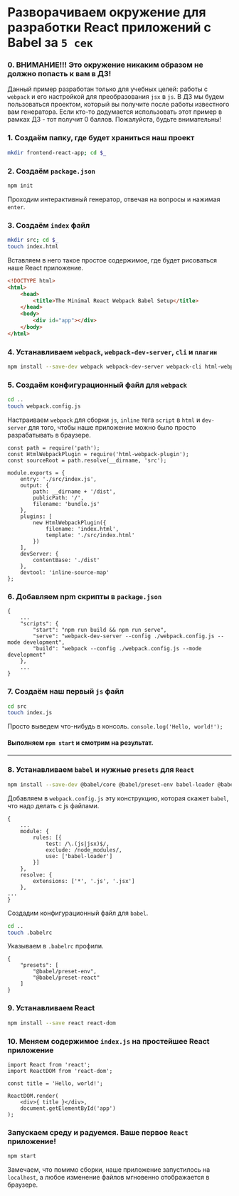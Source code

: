 # Разворачиваем окружение для разработки React приложений с Babel за `5 сек`
### 0. ВНИМАНИЕ!!! Это окружение никаким образом не должно попасть к вам в ДЗ!
Данный пример разработан только для учебных целей: работы с `webpack` и его настройкой для преобразования `jsx` в `js`.
В ДЗ мы будем пользоваться проектом, который вы получите после работы известного вам генератора.
Если кто-то додумается использовать этот пример в рамках ДЗ - тот получит 0 баллов. Пожалуйста, будьте внимательны!

### 1. Создаём папку, где будет храниться наш проект
```bash
mkdir frontend-react-app; cd $_
```

### 2. Создаём `package.json`
```bash
npm init
```
Проходим интерактивный генератор, отвечая на вопросы и нажимая `enter`.
### 3. Создаём `index` файл

```bash
mkdir src; cd $_
touch index.html
```
Вставляем в него такое простое содержимое, где будет рисоваться наше React приложение.
```html
<!DOCTYPE html>
<html>
	<head>
		<title>The Minimal React Webpack Babel Setup</title>
	</head>
	<body>
		<div id="app"></div>
	</body>
</html>
```

### 4. Устанавливаем `webpack`, `webpack-dev-server`, `cli` и `плагин`
```bash
npm install --save-dev webpack webpack-dev-server webpack-cli html-webpack-plugin
```
### 5. Создаём конфигурационный файл для `webpack`
```bash
cd ..
touch webpack.config.js
```
Настраиваем `webpack` для сборки `js`, `inline` тега `script` в `html` и `dev-server` для того, чтобы наше приложение можно было просто разрабатывать в браузере.
```
const path = require('path');
const HtmlWebpackPlugin = require('html-webpack-plugin');
const sourceRoot = path.resolve(__dirname, 'src');

module.exports = {
	entry: './src/index.js',
	output: {
		path: __dirname + '/dist',
		publicPath: '/',
		filename: 'bundle.js'
	},
	plugins: [
		new HtmlWebpackPlugin({
			filename: 'index.html',
			template: './src/index.html'
		})
	],
	devServer: {
		contentBase: './dist'
	},
	devtool: 'inline-source-map'
};
```
### 6. Добавляем npm скрипты в `package.json`
```
{
    ...
    "scripts": {
    	"start": "npm run build && npm run serve",
    	"serve": "webpack-dev-server --config ./webpack.config.js --mode development",
    	"build": "webpack --config ./webpack.config.js --mode development"
    },
    ...
}
```
### 7. Создаём наш первый `js` файл
```bash
cd src
touch index.js
```
Просто выведем что-нибудь в консоль.
`console.log('Hello, world!');`

#### Выполняем `npm start` и смотрим на результат.
------
### 8. Устанавливаем `babel` и нужные `presets` для `React`

```bash
npm install --save-dev @babel/core @babel/preset-env babel-loader @babel/preset-react
```
Добавляем в `webpack.config.js` эту конструкцию, которая скажет `babel`, что надо делать с js файлами.
```
{
    ...
	module: {
		rules: [{
			test: /\.(js|jsx)$/,
			exclude: /node_modules/,
			use: ['babel-loader']
		}]
	},
	resolve: {
		extensions: ['*', '.js', '.jsx']
	},
...
}
```
Создадим конфигурационный файл для `babel`.
```bash
cd ..
touch .babelrc
```
Указываем в `.babelrc` профили.
```
{
	"presets": [
		"@babel/preset-env",
		"@babel/preset-react"
	]
}
```

### 9. Устанавливаем React

```bash
npm install --save react react-dom
```
### 10. Меняем содержимое `index.js` на простейшее React приложение
```
import React from 'react';
import ReactDOM from 'react-dom';

const title = 'Hello, world!';

ReactDOM.render(
	<div>{ title }</div>,
	document.getElementById('app')
);
```
### Запускаем среду и радуемся. Ваше первое `React` приложение!
```bash
npm start
```
Замечаем, что помимо сборки, наше приложение запустилось на `localhost`, а любое изменение файлов мгновенно отображается в браузере.
